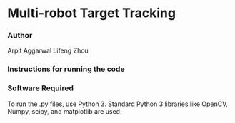 # Multi-robot Target Tracking


### Author
Arpit Aggarwal
Lifeng Zhou


### Instructions for running the code


### Software Required
To run the .py files, use Python 3. Standard Python 3 libraries like OpenCV, Numpy, scipy, and matplotlib are used.
